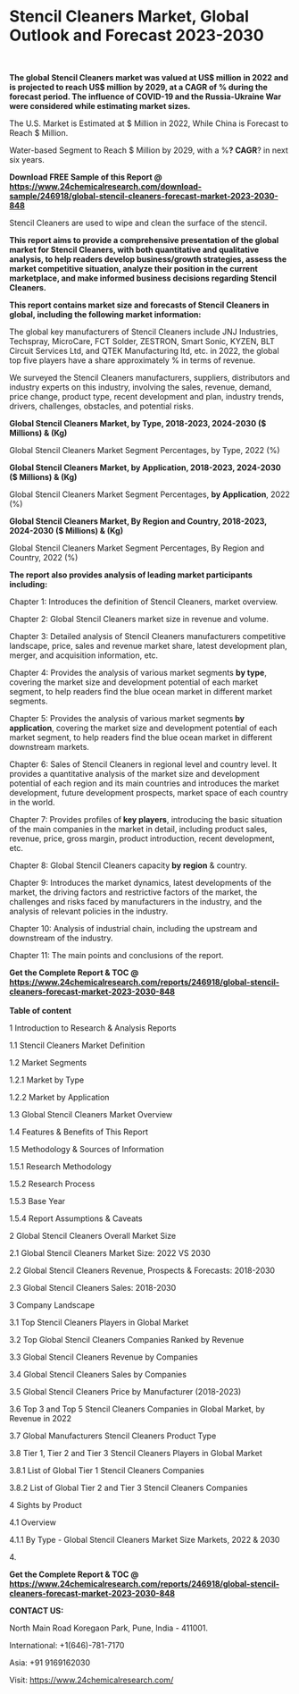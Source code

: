 <h1>Stencil Cleaners Market, Global Outlook and Forecast 2023-2030</h1><br/><p><strong>The global Stencil Cleaners market was valued at US$ million in 2022 and is projected to reach US$ million by 2029, at a <strong>CAGR</strong> of % during the forecast period. The influence of COVID-19 and the Russia-Ukraine War were considered while estimating market sizes.</strong></p><p>The U.S. Market is Estimated at $ Million in 2022, While China is Forecast to Reach $ Million.</p><p>Water-based Segment to Reach $ Million by 2029, with a %<strong>? <strong>CAGR</strong></strong>? in next six years.</p><div><b>Download FREE Sample of this Report @ <a href="https://www.24chemicalresearch.com/download-sample/246918/global-stencil-cleaners-forecast-market-2023-2030-848">https://www.24chemicalresearch.com/download-sample/246918/global-stencil-cleaners-forecast-market-2023-2030-848</a></b></div><p>Stencil Cleaners are used to wipe and clean the surface of the stencil.</p><p><strong>This report aims to provide a comprehensive presentation of the global market for Stencil Cleaners, with both quantitative and qualitative analysis, to help readers develop business/growth strategies, assess the market competitive situation, analyze their position in the current marketplace, and make informed business decisions regarding Stencil Cleaners.</strong></p><p><strong>This report contains market size and forecasts of Stencil Cleaners in global, including the following market information:</strong></p><p>The global key manufacturers of Stencil Cleaners include JNJ Industries, Techspray, MicroCare, FCT Solder, ZESTRON, Smart Sonic, KYZEN, BLT Circuit Services Ltd, and QTEK Manufacturing ltd, etc. in 2022, the global top five players have a share approximately % in terms of revenue.</p><p>We surveyed the Stencil Cleaners manufacturers, suppliers, distributors and industry experts on this industry, involving the sales, revenue, demand, price change, product type, recent development and plan, industry trends, drivers, challenges, obstacles, and potential risks.</p><p><strong>Global Stencil Cleaners Market, by Type, 2018-2023, 2024-2030 ($ Millions) & (Kg)</strong></p><p>Global Stencil Cleaners Market Segment Percentages, by Type, 2022 (%)</p><p><strong>Global Stencil Cleaners Market, <strong>by Application</strong>, 2018-2023, 2024-2030 ($ Millions) & (Kg)</strong></p><p>Global Stencil Cleaners Market Segment Percentages, <strong>by Application</strong>, 2022 (%)</p><p><strong>Global Stencil Cleaners Market, By Region and Country, 2018-2023, 2024-2030 ($ Millions) & (Kg)</strong></p><p>Global Stencil Cleaners Market Segment Percentages, By Region and Country, 2022 (%)</p><p><strong>The report also provides analysis of leading market participants including:</strong></p><p>Chapter 1: Introduces the definition of Stencil Cleaners, market overview.</p><p>Chapter 2: Global Stencil Cleaners market size in revenue and volume.</p><p>Chapter 3: Detailed analysis of Stencil Cleaners manufacturers competitive landscape, price, sales and revenue market share, latest development plan, merger, and acquisition information, etc.</p><p>Chapter 4: Provides the analysis of various market segments <strong>by type</strong>, covering the market size and development potential of each market segment, to help readers find the blue ocean market in different market segments.</p><p>Chapter 5: Provides the analysis of various market segments<strong> <strong>by application</strong></strong>, covering the market size and development potential of each market segment, to help readers find the blue ocean market in different downstream markets.</p><p>Chapter 6: Sales of Stencil Cleaners in regional level and country level. It provides a quantitative analysis of the market size and development potential of each region and its main countries and introduces the market development, future development prospects, market space of each country in the world.</p><p>Chapter 7: Provides profiles of<strong> <strong>key players</strong></strong>, introducing the basic situation of the main companies in the market in detail, including product sales, revenue, price, gross margin, product introduction, recent development, etc.</p><p>Chapter 8: Global Stencil Cleaners capacity<strong> by region</strong> & country.</p><p>Chapter 9: Introduces the market dynamics, latest developments of the market, the driving factors and restrictive factors of the market, the challenges and risks faced by manufacturers in the industry, and the analysis of relevant policies in the industry.</p><p>Chapter 10: Analysis of industrial chain, including the upstream and downstream of the industry.</p><p>Chapter 11: The main points and conclusions of the report.</p><div><b>Get the Complete Report & TOC @ <a href="https://www.24chemicalresearch.com/reports/246918/global-stencil-cleaners-forecast-market-2023-2030-848">https://www.24chemicalresearch.com/reports/246918/global-stencil-cleaners-forecast-market-2023-2030-848</a></b></div><br><b>Table of content</b><p>1 Introduction to Research & Analysis Reports<br />
 
  1.1 Stencil Cleaners Market Definition<br />
 
  1.2 Market Segments<br />
 
  1.2.1 Market by Type<br />
 
  1.2.2 Market by Application<br />
 
  1.3 Global Stencil Cleaners Market Overview<br />
 
  1.4 Features & Benefits of This Report<br />
 
  1.5 Methodology & Sources of Information<br />
 
  1.5.1 Research Methodology<br />
 
  1.5.2 Research Process<br />
 
  1.5.3 Base Year<br />
 
  1.5.4 Report Assumptions & Caveats<br />
 
 2 Global Stencil Cleaners Overall Market Size<br />
 
  2.1 Global Stencil Cleaners Market Size: 2022 VS 2030<br />
 
  2.2 Global Stencil Cleaners Revenue, Prospects & Forecasts: 2018-2030<br />
 
  2.3 Global Stencil Cleaners Sales: 2018-2030<br />
 
 3 Company Landscape<br />
 
  3.1 Top Stencil Cleaners Players in Global Market<br />
 
  3.2 Top Global Stencil Cleaners Companies Ranked by Revenue<br />
 
  3.3 Global Stencil Cleaners Revenue by Companies<br />
 
  3.4 Global Stencil Cleaners Sales by Companies<br />
 
  3.5 Global Stencil Cleaners Price by Manufacturer (2018-2023)<br />
 
  3.6 Top 3 and Top 5 Stencil Cleaners Companies in Global Market, by Revenue in 2022<br />
 
  3.7 Global Manufacturers Stencil Cleaners Product Type<br />
 
  3.8 Tier 1, Tier 2 and Tier 3 Stencil Cleaners Players in Global Market<br />
 
  3.8.1 List of Global Tier 1 Stencil Cleaners Companies<br />
 
  3.8.2 List of Global Tier 2 and Tier 3 Stencil Cleaners Companies<br />
 
 4 Sights by Product<br />
 
  4.1 Overview<br />
 
  4.1.1 By Type - Global Stencil Cleaners Market Size Markets, 2022 & 2030<br />
 
  4.<br><div><b>Get the Complete Report & TOC @ <a href="https://www.24chemicalresearch.com/reports/246918/global-stencil-cleaners-forecast-market-2023-2030-848">https://www.24chemicalresearch.com/reports/246918/global-stencil-cleaners-forecast-market-2023-2030-848</a></b></div></p>
 
 <b>CONTACT US:</b><br>
 
 North Main Road Koregaon Park, Pune, India - 411001.<br/>
 
 International: +1(646)-781-7170<br/>
 
 Asia: +91 9169162030<br/>
 
 Visit: <a href="https://www.24chemicalresearch.com/">https://www.24chemicalresearch.com/</a>
 
 <br>